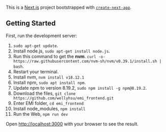 This is a [Next.js](https://nextjs.org/) project bootstrapped with [`create-next-app`](https://github.com/vercel/next.js/tree/canary/packages/create-next-app).

## Getting Started

First, run the development server:

1. `sudo apt-get update`.
2. Install node.js, `sudo apt-get install node.js`.
3. Run this command to get the **nvm**.
    `curl -o- https://raw.githubusercontent.com/nvm-sh/nvm/v0.39.1/install.sh | bash`.
4. Restart your terminal.
5. Install nvm,  `nvm install v18.12.1`
6. Install npm, `sudo apt install npm`.
7. Update npm to version 8.19.2, `sudo npm install -g npm@8.19.2`.
8. Download the files, `git clone https://github.com/wellyhsu/emi_frontend.git`
9. Enter EMI folder, `cd emi_frontend`
10. Install node_modules, `npm install`
11. Run the Web, `npm run dev`   

Open [http://localhost:3000](http://localhost:3000) with your browser to see the result.




